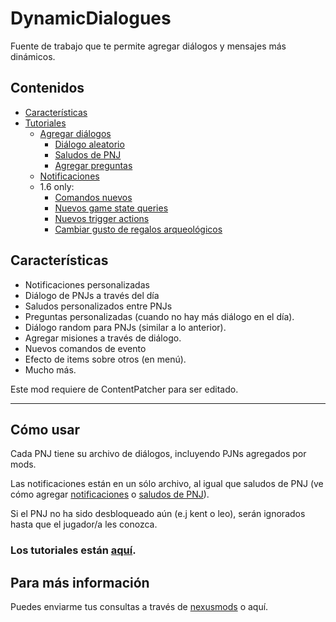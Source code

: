 # DynamicDialogues
Fuente de trabajo que te permite agregar diálogos y mensajes más dinámicos.


## Contenidos
* [Características](#características)
* [Tutoriales](#cómo-usar)
  * [Agregar diálogos](https://github.com/misty-spring/DynamicDialogues/blob/main/docs/es/creating-dialogues.md)
    * [Diálogo aleatorio](https://github.com/misty-spring/DynamicDialogues/blob/main/docs/es/creating-randomized-text.md)
    * [Saludos de PNJ](https://github.com/misty-spring/DynamicDialogues/blob/main/docs/es/creating-greetings.md)
    * [Agregar preguntas](https://github.com/misty-spring/DynamicDialogues/blob/main/docs/es/creating-questions.md)
  * [Notificaciones](https://github.com/misty-spring/DynamicDialogues/blob/main/docs/es/creating-notifs.md)
  * 1.6 only:
    * [Comandos nuevos](https://github.com/misty-spring/DynamicDialogues/blob/main/docs/es/event-commands.md)
    * [Nuevos game state queries](https://github.com/misty-spring/DynamicDialogues/blob/main/docs/es/game-state-queries.md)
    * [Nuevos trigger actions](https://github.com/misty-spring/DynamicDialogues/blob/main/docs/es/trigger-actions.md)
    * [Cambiar gusto de regalos arqueológicos](https://github.com/misty-spring/DynamicDialogues/blob/main/docs/es/arch-gift-taste.md)


## Características
- Notificaciones personalizadas
- Diálogo de PNJs a través del día
- Saludos personalizados entre PNJs
- Preguntas personalizadas (cuando no hay más diálogo en el día).
- Diálogo random para PNJs (similar a lo anterior).
- Agregar misiones a través de diálogo.
- Nuevos comandos de evento
- Efecto de items sobre otros (en menú).
- Mucho más.

Este mod requiere de ContentPatcher para ser editado.

------------

## Cómo usar
Cada PNJ tiene su archivo de diálogos, incluyendo PJNs agregados por mods.

Las notificaciones están en un sólo archivo, al igual que saludos de PNJ (ve cómo agregar [notificaciones](https://github.com/misty-spring/DynamicDialogues/blob/main/docs/es/creating-notifs.md) o [saludos de PNJ](https://github.com/misty-spring/DynamicDialogues/blob/main/docs/es/creating-greetings.md)).

Si el PNJ no ha sido desbloqueado aún (e.j kent o leo), serán ignorados hasta que el jugador/a les conozca.

### Los tutoriales están [aquí](#contenidos).

## Para más información
Puedes enviarme tus consultas a través de [nexusmods](https://www.nexusmods.com/users/130944333) o aquí.

